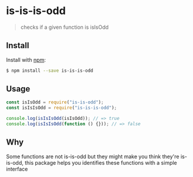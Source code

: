 # is-is-is-odd

> checks if a given function is isIsOdd

## Install

Install with [npm](https://www.npmjs.com/):

```sh
$ npm install --save is-is-is-odd
```

## Usage

```js
const isIsOdd = require("is-is-odd");
const isIsIsOdd = require("is-is-is-odd");

console.log(isIsIsOdd(isIsOdd)); // => true
console.log(isIsIsOdd(function () {})); // => false
```

## Why

Some functions are not is-is-odd but they might make you think they're is-is-odd, this package helps you identifies these functions with a simple interface
